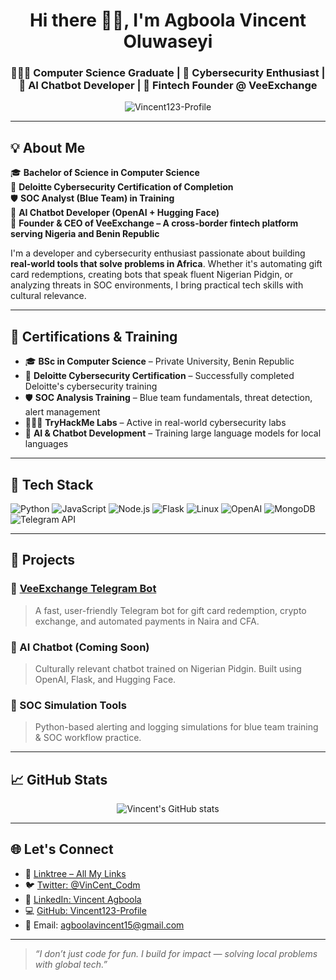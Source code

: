 <h1 align="center">Hi there 👋🏾, I'm Agboola Vincent Oluwaseyi</h1>
<h3 align="center">👨🏽‍💻 Computer Science Graduate | 🔐 Cybersecurity Enthusiast | 🤖 AI Chatbot Developer | 💱 Fintech Founder @ VeeExchange</h3>

<p align="center">
  <img src="https://komarev.com/ghpvc/?username=Vincent123-Profile&label=Profile%20views&color=0e75b6&style=flat" alt="Vincent123-Profile" />
</p>

---

## 💡 About Me

🎓 **Bachelor of Science in Computer Science**  
📜 **Deloitte Cybersecurity Certification of Completion**  
🛡️ **SOC Analyst (Blue Team) in Training**  
🤖 **AI Chatbot Developer (OpenAI + Hugging Face)**  
💱 **Founder & CEO of VeeExchange – A cross-border fintech platform serving Nigeria and Benin Republic**

I'm a developer and cybersecurity enthusiast passionate about building **real-world tools that solve problems in Africa**. Whether it's automating gift card redemptions, creating bots that speak fluent Nigerian Pidgin, or analyzing threats in SOC environments, I bring practical tech skills with cultural relevance.

---

## 🧠 Certifications & Training

- 🎓 **BSc in Computer Science** – Private University, Benin Republic  
- 📜 **Deloitte Cybersecurity Certification** – Successfully completed Deloitte's cybersecurity training  
- 🛡️ **SOC Analysis Training** – Blue team fundamentals, threat detection, alert management  
- 👨🏽‍💻 **TryHackMe Labs** – Active in real-world cybersecurity labs  
- 🤖 **AI & Chatbot Development** – Training large language models for local languages

---

## 🧰 Tech Stack

![Python](https://img.shields.io/badge/Python-3776AB?style=for-the-badge&logo=python&logoColor=white)
![JavaScript](https://img.shields.io/badge/JavaScript-F7DF1E?style=for-the-badge&logo=javascript&logoColor=black)
![Node.js](https://img.shields.io/badge/Node.js-339933?style=for-the-badge&logo=nodedotjs&logoColor=white)
![Flask](https://img.shields.io/badge/Flask-black?style=for-the-badge&logo=flask&logoColor=white)
![Linux](https://img.shields.io/badge/Linux-FCC624?style=for-the-badge&logo=linux&logoColor=black)
![OpenAI](https://img.shields.io/badge/OpenAI-412991?style=for-the-badge&logo=openai&logoColor=white)
![MongoDB](https://img.shields.io/badge/MongoDB-4EA94B?style=for-the-badge&logo=mongodb&logoColor=white)
![Telegram API](https://img.shields.io/badge/Telegram-2CA5E0?style=for-the-badge&logo=telegram&logoColor=white)

---

## 🚀 Projects

### 💱 [VeeExchange Telegram Bot](https://t.me/VeexchangeBot)
> A fast, user-friendly Telegram bot for gift card redemption, crypto exchange, and automated payments in Naira and CFA.

### 🤖 AI Chatbot (Coming Soon)
> Culturally relevant chatbot trained on Nigerian Pidgin. Built using OpenAI, Flask, and Hugging Face.

### 🔐 SOC Simulation Tools
> Python-based alerting and logging simulations for blue team training & SOC workflow practice.

---

## 📈 GitHub Stats

<p align="center">
  <img src="https://github-readme-stats.vercel.app/api?username=Vincent123-Profile&show_icons=true&theme=tokyonight" alt="Vincent's GitHub stats" />
</p>

---

## 🌐 Let's Connect

- 🔗 [Linktree – All My Links](https://linktr.ee/agboolavincent67)
- 🐦 [Twitter: @VinCent_Codm](https://twitter.com/VinCent_Codm)
- 💼 [LinkedIn: Vincent Agboola](https://www.linkedin.com/in/vincent-agboola-8347532b6)
- 💻 [GitHub: Vincent123-Profile](https://github.com/Vincent123-Profile)
- 📧 Email: agboolavincent15@gmail.com

---

> _“I don’t just code for fun. I build for impact — solving local problems with global tech.”_
